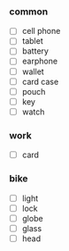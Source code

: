 ### common

- [ ] cell phone
- [ ] tablet
- [ ] battery
- [ ] earphone
- [ ] wallet
- [ ] card case
- [ ] pouch
- [ ] key
- [ ] watch

### work

- [ ] card

### bike

- [ ] light
- [ ] lock
- [ ] globe
- [ ] glass
- [ ] head
